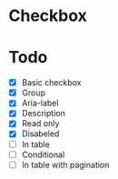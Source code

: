 # Checkbox

# Todo

- [x] Basic checkbox
- [x] Group
- [x] Aria-label
- [x] Description
- [x] Read only
- [x] Disabeled
- [ ] In table
- [ ] Conditional
- [ ] In table with pagination
